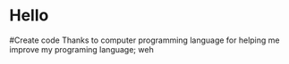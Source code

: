 # Hello
#Create code
Thanks to computer programming language 
for helping me improve my programing language;
weh
